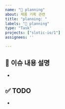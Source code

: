 ```yaml
---
name: "🚀 planning"
about: 제품 기획 관련
title: "planning: "
labels: "🚀 planning"
type: "Task"
projects: ["slotic-io/1"]
assignees: ''

---
```


## 📌 이슈 내용 설명
-

## ✅ TODO
-
